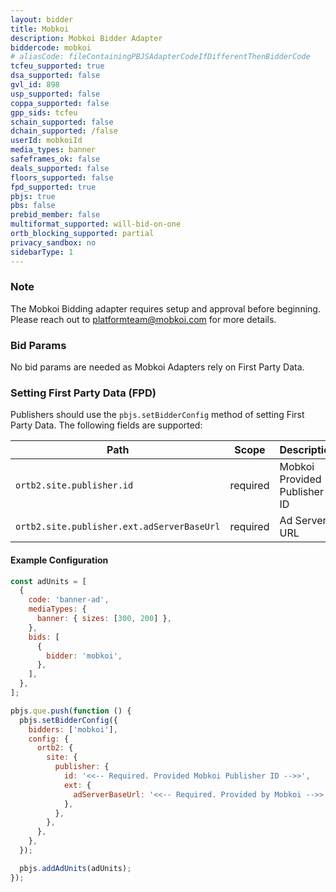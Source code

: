 ```yaml
---
layout: bidder
title: Mobkoi
description: Mobkoi Bidder Adapter
biddercode: mobkoi
# aliasCode: fileContainingPBJSAdapterCodeIfDifferentThenBidderCode
tcfeu_supported: true
dsa_supported: false
gvl_id: 898
usp_supported: false
coppa_supported: false
gpp_sids: tcfeu
schain_supported: false
dchain_supported: /false
userId: mobkoiId
media_types: banner
safeframes_ok: false
deals_supported: false
floors_supported: false
fpd_supported: true
pbjs: true
pbs: false
prebid_member: false
multiformat_supported: will-bid-on-one
ortb_blocking_supported: partial
privacy_sandbox: no
sidebarType: 1
---
```


### Note

The Mobkoi Bidding adapter requires setup and approval before beginning. Please reach out to <platformteam@mobkoi.com> for
more details.

### Bid Params

No bid params are needed as Mobkoi Adapters rely on First Party Data.

### Setting First Party Data (FPD)

Publishers should use the `pbjs.setBidderConfig` method of setting First Party Data. The following fields are supported:

| Path                                        | Scope    | Description                  | Example                   | Type      |
|---------------------------------------------|----------|------------------------------|---------------------------|-----------|
| `ortb2.site.publisher.id`                   | required | Mobkoi Provided Publisher ID | `'mobkoi-publisher-id'`   | `string`  |
| `ortb2.site.publisher.ext.adServerBaseUrl`  | required | Ad Server URL                | `'https://adserver.com'`  | `string`  |

#### Example Configuration

```js
const adUnits = [
  {
    code: 'banner-ad',
    mediaTypes: {
      banner: { sizes: [300, 200] },
    },
    bids: [
      {
        bidder: 'mobkoi',
      },
    ],
  },
];

pbjs.que.push(function () {
  pbjs.setBidderConfig({
    bidders: ['mobkoi'],
    config: {
      ortb2: {
        site: {
          publisher: {
            id: '<<-- Required. Provided Mobkoi Publisher ID -->>',
            ext: {
              adServerBaseUrl: '<<-- Required. Provided by Mobkoi -->>',
            },
          },
        },
      },
    },
  });

  pbjs.addAdUnits(adUnits);
});
```
